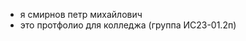 - я смирнов петр михайлович
- это протфолио для колледжа (группа ИС23-01.2п)
<!---
x9nb1qsu/x9nb1qsu is a ✨ special ✨ repository because its `README.md` (this file) appears on your GitHub profile.
You can click the Preview link to take a look at your changes.
--->
